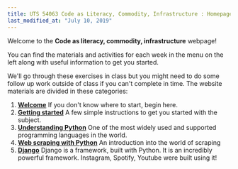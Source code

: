 ```yaml
---
title: UTS 54063 Code as Literacy, Commodity, Infrastructure : Homepage
last_modified_at: "July 10, 2019"
---
```


Welcome to the **Code as literacy, commodity, infrastructure** webpage!

You can find the materials and activities for each week in the menu on the left along with useful information to get you started. 

We'll go through these exercises in class but you might need to do some follow up work outside of class if you can't complete in time. The website materials are divided in these categories:

1. **[Welcome](/site/welcome)** If you don't know where to start, begin here. 
2. **[Getting started](/getting-started)** A few simple instructions to get you started with the subject.
3. **[Understanding Python](/understanding-python)** One of the most widely used and supported programming languages in the world.
4. **[Web scraping with Python](/web-scraping-with-python)** An introduction into the world of scraping
5. **[Django](/django)** Django is a framework, built with Python. It is an incredibly powerful framework.  Instagram, Spotify, Youtube were built using it!
